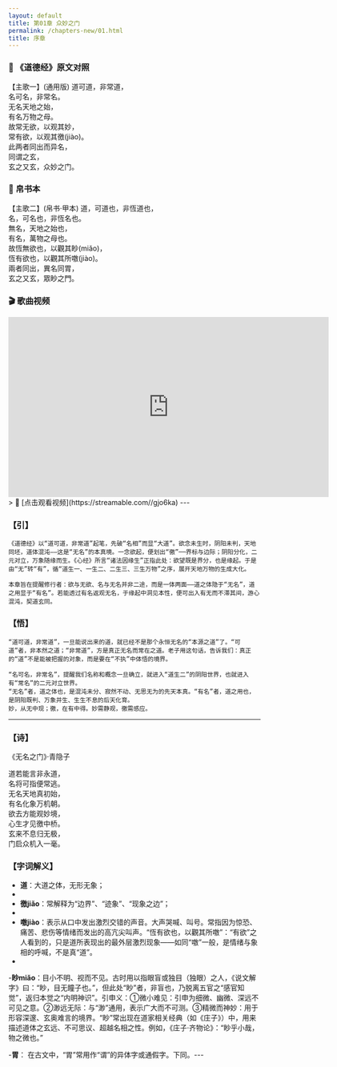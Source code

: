```yaml
---
layout: default
title: 第01章 众妙之门
permalink: /chapters-new/01.html
title: 序章
---
```


### 📜 《道德经》原文对照
【主歌一】(通用版)
道可道，非常道，  
名可名，非常名。   
无名天地之始，  
有名万物之母。   
故常无欲，以观其妙，  
常有欲，以观其徼(jiào)。   
此两者同出而异名，  
同谓之玄，  
玄之又玄，众妙之门。   

### 📜 帛书本  
【主歌二】(帛书·甲本)
道，可道也，非恆道也，  
名，可名也，非恆名也。  
無名，天地之始也，  
有名，萬物之母也。  
故恆無欲也，以觀其眇(miǎo)，  
恆有欲也，以觀其所噭(jiào)。  
兩者同出，異名同胃，  
玄之又玄，眾眇之門。   

### 🎬 歌曲视频  
<iframe src="https://streamable.com/gjo6ka" width="640" height="360" frameborder="0" allowfullscreen></iframe>  
> 🔗 [点击观看视频](https://streamable.com//gjo6ka)
---

### 【引】  
    《道德经》以“道可道，非常道”起笔，先破“名相”而显“大道”。欲念未生时，阴阳未判，天地同坯，道体混沌——这是“无名”的本真境。一念欲起，便划出“徼”──界标与边际；阴阳分化，二元对立，万象随缘而生。《心经》所言“诸法因缘生”正指此处：欲望既是界分，也是缘起。于是由“无”转“有”，循“道生一、一生二、二生三、三生万物”之序，展开天地万物的生成大化。
    
    本章旨在提醒修行者：欲与无欲、名与无名并非二途，而是一体两面——道之体隐于“无名”，道之用显于“有名”。若能透过有名返观无名，于缘起中洞见本性，便可出入有无而不滞其间，游心混沌，契道玄同。

### 【悟】
    “道可道，非常道”，一旦能说出来的道，就已经不是那个永恒无名的“本源之道”了。“可道”者，非本然之道；“非常道”，方是真正无名而常在之道。老子用这句话，告诉我们：真正的“道”不是能被把握的对象，而是要在“不执”中体悟的境界。
    
    “名可名，非常名”，提醒我们名称和概念一旦确立，就进入“道生二”的阴阳世界，也就进入有“常名”的二元对立世界。
    “无名”者，道之体也，是混沌未分、寂然不动、无思无为的先天本真。“有名”者，道之用也，是阴阳既判、万象并生、生生不息的后天化育。
    妙，从无中现；徼，在有中得。妙需静观，徼需感应。
---
 
### 【诗】
《无名之门》·青隐子

道若能言非永道，  
名将可指便常逃。  
无名天地真初始，  
有名化象万机朝。  
欲去方能观妙境，  
心生才见徼中桥。  
玄来不息归无极，  
门启众机入一毫。  

### 【字词解义】  
- **道**：大道之体，无形无象；
- 
- **徼jiǎo**：常解释为“边界”、“迹象”、“现象之边”；
- 
- **噭jiào**：表示从口中发出激烈交错的声音。大声哭喊、叫号。常指因为惊恐、痛苦、悲伤等情绪而发出的高亢尖叫声。“恆有欲也，以觀其所噭”：“有欲”之人看到的，只是道所表现出的最外层激烈现象——如同“噭”一般，是情绪与象相的呼喊，不是真“道”。
- 
-**眇miǎo**：目小不明、视而不见。古时用以指眼盲或独目（独眼）之人，《说文解字》曰：“眇，目无瞳子也。”，但此处“眇”者，非盲也，乃脱离五官之“感官知觉”，返归本觉之“内明神识”。引申义：①微小难见：引申为细微、幽微、深远不可见之意。②渺远无际：与“渺”通用，表示广大而不可测。③精微而神妙：用于形容深邃、玄奥难言的境界。“眇”常出现在道家相关经典（如《庄子》）中，用来描述道体之玄远、不可思议、超越名相之性。例如，《庄子·齐物论》：“眇乎小哉，物之微也。”
  
-**胃**：  在古文中，“胃”常用作“谓”的异体字或通假字。下同。---
